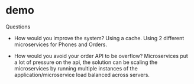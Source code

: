 # demo
Questions
- How would you improve the system?
Using a cache.
Using 2 different microservices for Phones and Orders.

- How would you avoid your order API to be overflow?
Microservices put a lot of pressure on the api, the solution can be scaling 
the microservices by running multiple instances of the application/microservice 
load balanced across servers.
